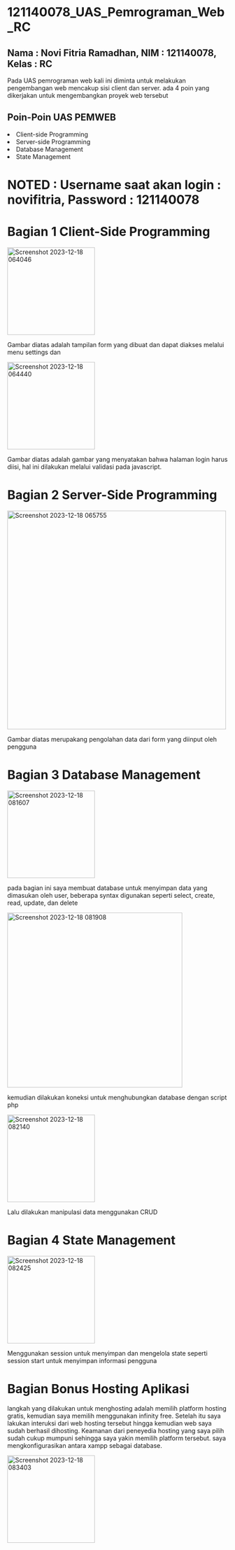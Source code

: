 # 121140078_UAS_Pemrograman_Web_RC
## Nama : Novi Fitria Ramadhan, NIM : 121140078, Kelas : RC 

<P> Pada UAS pemrograman web kali ini diminta untuk melakukan pengembangan web mencakup sisi client dan server. ada 4 poin yang dikerjakan untuk mengembangkan proyek web tersebut </P>

<h2> Poin-Poin UAS PEMWEB </h2>
<li> Client-side Programming </li>
<li> Server-side Programming </li>
<li> Database Management </li>
<li> State Management </li>

# NOTED : Username saat akan login : novifitria, Password : 121140078

# Bagian 1 Client-Side Programming 
<img width="200" alt="Screenshot 2023-12-18 064046" src= "https://github.com/121140078-NoviFitria/121140078_UAS_Pemrograman_Web_RC/assets/133131095/e6d86696-d98d-464f-a466-537435f59113">

<P> Gambar diatas adalah tampilan form yang dibuat dan dapat diakses melalui menu settings dan </P>

<img width="200" alt="Screenshot 2023-12-18 064440" src="https://github.com/121140078-NoviFitria/121140078_UAS_Pemrograman_Web_RC/assets/133131095/347e32f6-21ab-4db1-b239-ced3554c05e1">

<p> Gambar diatas adalah gambar yang menyatakan bahwa halaman login harus diisi, hal ini dilakukan melalui validasi pada javascript. </p>

# Bagian 2 Server-Side Programming 
<img width="500" alt="Screenshot 2023-12-18 065755" src="https://github.com/121140078-NoviFitria/121140078_UAS_Pemrograman_Web_RC/assets/133131095/d7ee0783-7073-4773-9700-91022a68ae29">
<p> Gambar diatas merupakang pengolahan data dari form yang diinput oleh pengguna </p>

# Bagian 3 Database Management 
<img width=200 alt="Screenshot 2023-12-18 081607" src="https://github.com/121140078-NoviFitria/121140078_UAS_Pemrograman_Web_RC/assets/133131095/663a376c-b1fd-4bfd-9e42-ba956b7fe25e">

<p> pada bagian ini saya membuat database untuk menyimpan data yang dimasukan oleh user, beberapa syntax digunakan seperti select, create, read, update, dan delete </p>

<img width=400 alt="Screenshot 2023-12-18 081908" src="https://github.com/121140078-NoviFitria/121140078_UAS_Pemrograman_Web_RC/assets/133131095/4dd66854-4bf4-444f-84be-a63c2446a566"> 

<p> kemudian dilakukan koneksi untuk menghubungkan database dengan script php</p>

<img width=200 alt="Screenshot 2023-12-18 082140" src="https://github.com/121140078-NoviFitria/121140078_UAS_Pemrograman_Web_RC/assets/133131095/46832c98-a80f-4f54-bf24-2334934861b0"> 
<p> Lalu dilakukan manipulasi data menggunakan CRUD </p>

# Bagian 4 State Management
<img width=200 alt="Screenshot 2023-12-18 082425" src="https://github.com/121140078-NoviFitria/121140078_UAS_Pemrograman_Web_RC/assets/133131095/b0716680-6a4f-49ac-89ae-7b5c7c03ed92"> 

<p> Menggunakan session untuk menyimpan dan mengelola state seperti session start untuk menyimpan informasi pengguna </p>

# Bagian Bonus Hosting Aplikasi 
<p>langkah yang dilakukan untuk menghosting adalah memilih platform hosting gratis, kemudian saya memilih menggunakan infinity free. Setelah itu saya lakukan interuksi dari web hosting tersebut hingga kemudian web saya sudah berhasil dihosting. Keamanan dari peneyedia hosting yang saya pilih sudah cukup mumpuni sehingga saya yakin memilih platform tersebut. saya mengkonfigurasikan antara xampp sebagai database.  </p>

<img width=200 alt="Screenshot 2023-12-18 083403" src="https://github.com/121140078-NoviFitria/121140078_UAS_Pemrograman_Web_RC/assets/133131095/223118e4-5edd-4134-aa0e-ecfe4acc0572">




